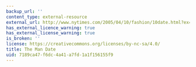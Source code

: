 ```yaml
---
backup_url: ''
content_type: external-resource
external_url: http://www.nytimes.com/2005/04/10/fashion/10date.html?ex=1270785600&en=37be779e04f07228&ei=5088&partner=rssnyt
has_external_licence_warning: true
has_external_license_warning: true
is_broken: ''
license: https://creativecommons.org/licenses/by-nc-sa/4.0/
title: The Man Date
uid: 7189ca47-f6dc-4a41-a7fd-1a1f156155f9
---
```

